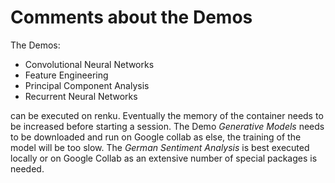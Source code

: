 # Comments about the Demos

The Demos:
- Convolutional Neural Networks
- Feature Engineering
- Principal Component Analysis
- Recurrent Neural Networks 

can be executed on renku. Eventually the memory of the container needs to be increased before starting a session. 
The Demo *Generative Models* needs to be downloaded and run on Google collab as else, the training of the model will be too slow.
The *German Sentiment Analysis* is best executed locally or on Google Collab as an extensive number of special packages is needed. 
